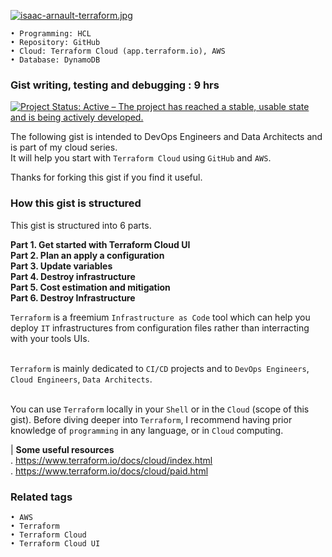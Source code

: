 [![isaac-arnault-terraform.jpg](https://i.postimg.cc/k5tJ3FRB/isaac-arnault-terraform.jpg)](https://postimg.cc/4Kskpc5g)

    • Programming: HCL
    • Repository: GitHub
    • Cloud: Terraform Cloud (app.terraform.io), AWS
    • Database: DynamoDB
  
### Gist writing, testing and debugging : 9 hrs

[![Project Status: Active – The project has reached a stable, usable state and is being actively developed.](https://www.repostatus.org/badges/latest/active.svg)](https://www.repostatus.org/#active)

The following gist is intended to DevOps Engineers and Data Architects and is part of my cloud series.<br>
It will help you start with `Terraform Cloud` using `GitHub` and `AWS`.<br>

Thanks for forking this gist if you find it useful.

### How this gist is structured
This gist is structured into 6 parts.<br>

<b>Part 1. Get started with Terraform Cloud UI</b><br>
<b>Part 2. Plan an apply a configuration</b><br>
<b>Part 3. Update variables</b><br>
<b>Part 4. Destroy infrastructure</b><br>
<b>Part 5. Cost estimation and mitigation</b><br>
<b>Part 6. Destroy Infrastructure</b></br>

`Terraform` is a freemium `Infrastructure as Code` tool which can help you deploy `IT` infrastructures from configuration files rather than interracting with your tools UIs.<br><br>

`Terraform` is mainly dedicated to `CI/CD` projects and to `DevOps Engineers`, `Cloud Engineers`, `Data Architects`.<br><br>

You can use `Terraform` locally in your `Shell` or in the `Cloud` (scope of this gist).
Before diving deeper into `Terraform`, I recommend having prior knowledge of `programming` in any language, or in `Cloud` computing.

  | <b>Some useful resources</b><br>
. https://www.terraform.io/docs/cloud/index.html<br>
. https://www.terraform.io/docs/cloud/paid.html

### Related tags
    • AWS
    • Terraform
    • Terraform Cloud
    • Terraform Cloud UI

